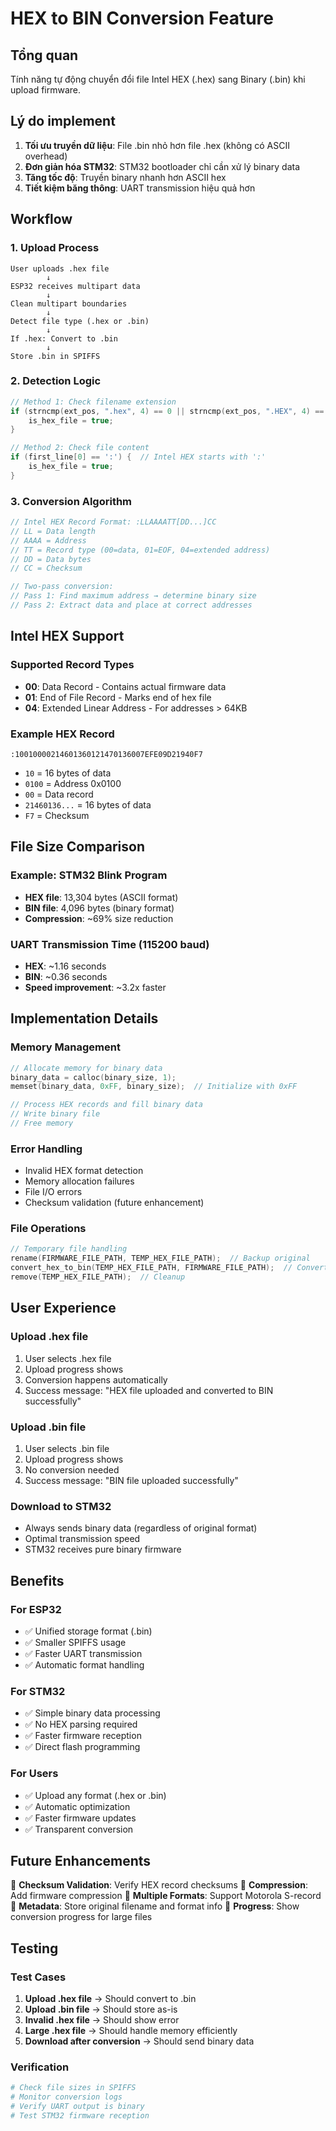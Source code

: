 # HEX to BIN Conversion Feature

## Tổng quan
Tính năng tự động chuyển đổi file Intel HEX (.hex) sang Binary (.bin) khi upload firmware.

## Lý do implement
1. **Tối ưu truyền dữ liệu**: File .bin nhỏ hơn file .hex (không có ASCII overhead)
2. **Đơn giản hóa STM32**: STM32 bootloader chỉ cần xử lý binary data
3. **Tăng tốc độ**: Truyền binary nhanh hơn ASCII hex
4. **Tiết kiệm băng thông**: UART transmission hiệu quả hơn

## Workflow

### 1. Upload Process
```
User uploads .hex file
        ↓
ESP32 receives multipart data
        ↓
Clean multipart boundaries
        ↓
Detect file type (.hex or .bin)
        ↓
If .hex: Convert to .bin
        ↓
Store .bin in SPIFFS
```

### 2. Detection Logic
```c
// Method 1: Check filename extension
if (strncmp(ext_pos, ".hex", 4) == 0 || strncmp(ext_pos, ".HEX", 4) == 0) {
    is_hex_file = true;
}

// Method 2: Check file content
if (first_line[0] == ':') {  // Intel HEX starts with ':'
    is_hex_file = true;
}
```

### 3. Conversion Algorithm
```c
// Intel HEX Record Format: :LLAAAATT[DD...]CC
// LL = Data length
// AAAA = Address
// TT = Record type (00=data, 01=EOF, 04=extended address)
// DD = Data bytes
// CC = Checksum

// Two-pass conversion:
// Pass 1: Find maximum address → determine binary size
// Pass 2: Extract data and place at correct addresses
```

## Intel HEX Support

### Supported Record Types
- **00**: Data Record - Contains actual firmware data
- **01**: End of File Record - Marks end of hex file
- **04**: Extended Linear Address - For addresses > 64KB

### Example HEX Record
```
:10010000214601360121470136007EFE09D21940F7
```
- `10` = 16 bytes of data
- `0100` = Address 0x0100
- `00` = Data record
- `21460136...` = 16 bytes of data
- `F7` = Checksum

## File Size Comparison

### Example: STM32 Blink Program
- **HEX file**: 13,304 bytes (ASCII format)
- **BIN file**: 4,096 bytes (binary format)
- **Compression**: ~69% size reduction

### UART Transmission Time (115200 baud)
- **HEX**: ~1.16 seconds
- **BIN**: ~0.36 seconds
- **Speed improvement**: ~3.2x faster

## Implementation Details

### Memory Management
```c
// Allocate memory for binary data
binary_data = calloc(binary_size, 1);
memset(binary_data, 0xFF, binary_size);  // Initialize with 0xFF

// Process HEX records and fill binary data
// Write binary file
// Free memory
```

### Error Handling
- Invalid HEX format detection
- Memory allocation failures
- File I/O errors
- Checksum validation (future enhancement)

### File Operations
```c
// Temporary file handling
rename(FIRMWARE_FILE_PATH, TEMP_HEX_FILE_PATH);  // Backup original
convert_hex_to_bin(TEMP_HEX_FILE_PATH, FIRMWARE_FILE_PATH);  // Convert
remove(TEMP_HEX_FILE_PATH);  // Cleanup
```

## User Experience

### Upload .hex file
1. User selects .hex file
2. Upload progress shows
3. Conversion happens automatically
4. Success message: "HEX file uploaded and converted to BIN successfully"

### Upload .bin file
1. User selects .bin file
2. Upload progress shows
3. No conversion needed
4. Success message: "BIN file uploaded successfully"

### Download to STM32
- Always sends binary data (regardless of original format)
- Optimal transmission speed
- STM32 receives pure binary firmware

## Benefits

### For ESP32
- ✅ Unified storage format (.bin)
- ✅ Smaller SPIFFS usage
- ✅ Faster UART transmission
- ✅ Automatic format handling

### For STM32
- ✅ Simple binary data processing
- ✅ No HEX parsing required
- ✅ Faster firmware reception
- ✅ Direct flash programming

### For Users
- ✅ Upload any format (.hex or .bin)
- ✅ Automatic optimization
- ✅ Faster firmware updates
- ✅ Transparent conversion

## Future Enhancements

🔄 **Checksum Validation**: Verify HEX record checksums
🔄 **Compression**: Add firmware compression
🔄 **Multiple Formats**: Support Motorola S-record
🔄 **Metadata**: Store original filename and format info
🔄 **Progress**: Show conversion progress for large files

## Testing

### Test Cases
1. **Upload .hex file** → Should convert to .bin
2. **Upload .bin file** → Should store as-is
3. **Invalid .hex file** → Should show error
4. **Large .hex file** → Should handle memory efficiently
5. **Download after conversion** → Should send binary data

### Verification
```bash
# Check file sizes in SPIFFS
# Monitor conversion logs
# Verify UART output is binary
# Test STM32 firmware reception
```
